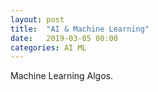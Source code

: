 ```yaml
---
layout: post
title:  "AI & Machine Learning"
date:   2019-03-05 00:00
categories: AI ML
---
```


Machine Learning Algos.




